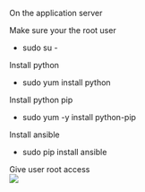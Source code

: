 On the application server

Make sure your the root user
- sudo su -

Install python
- sudo yum install python

Install python pip
- sudo yum -y install python-pip

Install ansible
- sudo pip install ansible

Give user root access
<br>
<img src="https://github.com/LawrenceDavy13/DevopsProject-2-Java/blob/main/images/ansible/Install%20anisble/image.png">
